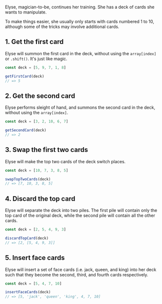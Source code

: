 Elyse, magician-to-be, continues her training. She has a deck of cards she wants to manipulate.

To make things easier, she usually only starts with cards numbered 1 to 10, although some of the tricks may involve additional cards.

## 1. Get the first card

Elyse will summon the first card in the deck, without using the `array[index]` or `.shift()`. It's just like magic.

```javascript
const deck = [5, 9, 7, 1, 8]

getFirstCard(deck)
// => 5
```

## 2. Get the second card

Elyse performs sleight of hand, and summons the second card in the deck, without using the `array[index]`.

```javascript
const deck = [3, 2, 10, 6, 7]

getSecondCard(deck)
// => 2
```

## 3. Swap the first two cards

Elyse will make the top two cards of the deck switch places.

```javascript
const deck = [10, 7, 3, 8, 5]

swapTopTwoCards(deck)
// => [7, 10, 3, 8, 5]
```

## 4. Discard the top card

Elyse will separate the deck into two piles. The first pile will contain only the top card of the original deck, while the second pile will contain all the other cards.

```javascript
const deck = [2, 5, 4, 9, 3]

discardTopCard(deck)
// => [2, [5, 4, 9, 3]]
```

## 5. Insert face cards

Elyse will insert a set of face cards (i.e. jack, queen, and king) into her deck such that they become the second, third, and fourth cards respectively.

```javascript
const deck = [5, 4, 7, 10]

insertFaceCards(deck)
// => [5, 'jack', 'queen', 'king', 4, 7, 10]
```
